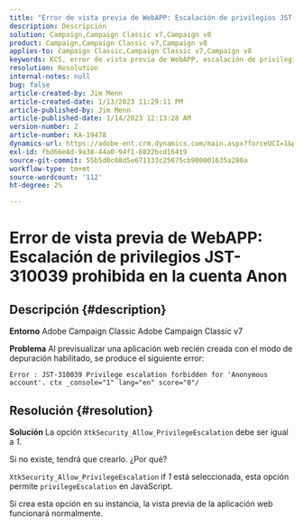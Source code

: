 ```yaml
---
title: "Error de vista previa de WebAPP: Escalación de privilegios JST-310039 prohibida en la cuenta Anon"
description: Descripción
solution: Campaign,Campaign Classic v7,Campaign v8
product: Campaign,Campaign Classic v7,Campaign v8
applies-to: Campaign Classic,Campaign Classic v7,Campaign v8
keywords: KCS, error de vista previa de WebAPP, escalación de privilegios JST-310039 prohibida para "Cuenta anónima". ctx _console="1" lang=", ACC, Adobe Campaign Classic, Adobe Campaign Classic v7
resolution: Resolution
internal-notes: null
bug: false
article-created-by: Jim Menn
article-created-date: 1/13/2023 11:29:11 PM
article-published-by: Jim Menn
article-published-date: 1/14/2023 12:13:28 AM
version-number: 2
article-number: KA-19478
dynamics-url: https://adobe-ent.crm.dynamics.com/main.aspx?forceUCI=1&pagetype=entityrecord&etn=knowledgearticle&id=31556c12-9a93-ed11-aad1-6045bd0065f9
exl-id: fbd66e8d-9a38-44a0-94f1-8822bcd16419
source-git-commit: 55b5d0c08d5e671133c25675cb980001635a280a
workflow-type: tm+mt
source-wordcount: '112'
ht-degree: 2%

---
```


# Error de vista previa de WebAPP: Escalación de privilegios JST-310039 prohibida en la cuenta Anon

## Descripción {#description}


<b>Entorno</b>
Adobe Campaign Classic Adobe Campaign Classic v7

<b>Problema</b>
Al previsualizar una aplicación web recién creada con el modo de depuración habilitado, se produce el siguiente error:


```
Error : JST-310039 Privilege escalation forbidden for 'Anonymous account'. ctx _console="1" lang="en" score="0"/
```



## Resolución {#resolution}


<b>Solución</b>
La opción `XtkSecurity_Allow_PrivilegeEscalation` debe ser igual a *1*.

Si no existe, tendrá que crearlo. ¿Por qué?

`XtkSecurity_Allow_PrivilegeEscalation` if *1* está seleccionada, esta opción permite `privilegeEscalation` en JavaScript.

Si crea esta opción en su instancia, la vista previa de la aplicación web funcionará normalmente.
